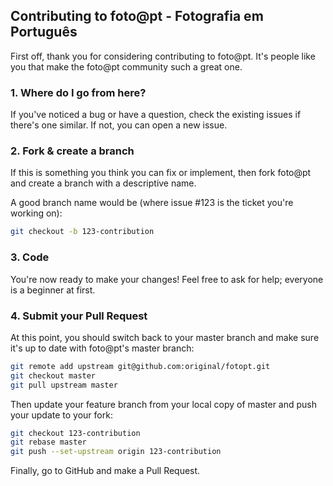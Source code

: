 ## Contributing to foto@pt - Fotografia em Português

First off, thank you for considering contributing to foto@pt. It's people like you that make the foto@pt community such a great one.

### 1. Where do I go from here?

If you've noticed a bug or have a question, check the existing issues if there's one similar. If not, you can open a new issue.

### 2. Fork & create a branch

If this is something you think you can fix or implement, then fork foto@pt and create a branch with a descriptive name.

A good branch name would be (where issue #123 is the ticket you're working on):

```sh
git checkout -b 123-contribution
```

### 3. Code

You're now ready to make your changes! Feel free to ask for help; everyone is a beginner at first.

### 4. Submit your Pull Request

At this point, you should switch back to your master branch and make sure it's up to date with foto@pt's master branch:

```sh
git remote add upstream git@github.com:original/fotopt.git
git checkout master
git pull upstream master
```

Then update your feature branch from your local copy of master and push your update to your fork:

```sh
git checkout 123-contribution
git rebase master
git push --set-upstream origin 123-contribution
```

Finally, go to GitHub and make a Pull Request.
